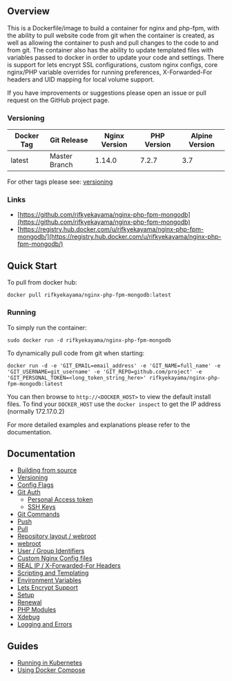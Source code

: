 ## Overview
This is a Dockerfile/image to build a container for nginx and php-fpm, with the ability to pull website code from git when the container is created, as well as allowing the container to push and pull changes to the code to and from git. The container also has the ability to update templated files with variables passed to docker in order to update your code and settings. There is support for lets encrypt SSL configurations, custom nginx configs, core nginx/PHP variable overrides for running preferences, X-Forwarded-For headers and UID mapping for local volume support.

If you have improvements or suggestions please open an issue or pull request on the GitHub project page.

### Versioning
| Docker Tag | Git Release | Nginx Version | PHP Version | Alpine Version |
|-----|-------|-----|--------|--------|
| latest | Master Branch |1.14.0 | 7.2.7 | 3.7 |

For other tags please see: [versioning](https://github.com/rifkyekayama/nginx-php-fpm-mongodb/blob/master/docs/versioning.md)

### Links
- [https://github.com/rifkyekayama/nginx-php-fpm-mongodb](https://github.com/rifkyekayama/nginx-php-fpm-mongodb)
- [https://registry.hub.docker.com/u/rifkyekayama/nginx-php-fpm-mongodb/](https://registry.hub.docker.com/u/rifkyekayama/nginx-php-fpm-mongodb/)

## Quick Start
To pull from docker hub:
```
docker pull rifkyekayama/nginx-php-fpm-mongodb:latest
```
### Running
To simply run the container:
```
sudo docker run -d rifkyekayama/nginx-php-fpm-mongodb
```
To dynamically pull code from git when starting:
```
docker run -d -e 'GIT_EMAIL=email_address' -e 'GIT_NAME=full_name' -e 'GIT_USERNAME=git_username' -e 'GIT_REPO=github.com/project' -e 'GIT_PERSONAL_TOKEN=<long_token_string_here>' rifkyekayama/nginx-php-fpm-mongodb:latest
```

You can then browse to ```http://<DOCKER_HOST>``` to view the default install files. To find your ```DOCKER_HOST``` use the ```docker inspect``` to get the IP address (normally 172.17.0.2)

For more detailed examples and explanations please refer to the documentation.
## Documentation

- [Building from source](https://github.com/rifkyekayama/nginx-php-fpm-mongodb/blob/master/docs/building.md)
- [Versioning](https://github.com/rifkyekayama/nginx-php-fpm-mongodb/blob/master/docs/versioning.md)
- [Config Flags](https://github.com/rifkyekayama/nginx-php-fpm-mongodb/blob/master/docs/config_flags.md)
- [Git Auth](https://github.com/rifkyekayama/nginx-php-fpm-mongodb/blob/master/docs/git_auth.md)
  - [Personal Access token](https://github.com/rifkyekayama/nginx-php-fpm-mongodb/blob/master/docs/git_auth.md#personal-access-token)
  - [SSH Keys](https://github.com/rifkyekayama/nginx-php-fpm-mongodb/blob/master/docs/git_auth.md#ssh-keys)
- [Git Commands](https://github.com/rifkyekayama/nginx-php-fpm-mongodb/blob/master/docs/git_commands.md)
 - [Push](https://github.com/rifkyekayama/nginx-php-fpm-mongodb/blob/master/docs/git_commands.md#push-code-to-git)
 - [Pull](https://github.com/rifkyekayama/nginx-php-fpm-mongodb/blob/master/docs/git_commands.md#pull-code-from-git-refresh)
- [Repository layout / webroot](https://github.com/rifkyekayama/nginx-php-fpm-mongodb/blob/master/docs/repo_layout.md)
 - [webroot](https://github.com/rifkyekayama/nginx-php-fpm-mongodb/blob/master/docs/repo_layout.md#src--webroot)
- [User / Group Identifiers](https://github.com/rifkyekayama/nginx-php-fpm-mongodb/blob/master/docs/UID_GID_Mapping.md)
- [Custom Nginx Config files](https://github.com/rifkyekayama/nginx-php-fpm-mongodb/blob/master/docs/nginx_configs.md)
 - [REAL IP / X-Forwarded-For Headers](https://github.com/rifkyekayama/nginx-php-fpm-mongodb/blob/master/docs/nginx_configs.md#real-ip--x-forwarded-for-headers)
- [Scripting and Templating](https://github.com/rifkyekayama/nginx-php-fpm-mongodb/blob/master/docs/scripting_templating.md)
 - [Environment Variables](https://github.com/rifkyekayama/nginx-php-fpm-mongodb/blob/master/docs/scripting_templating.md#using-environment-variables--templating)
- [Lets Encrypt Support](https://github.com/rifkyekayama/nginx-php-fpm-mongodb/blob/master/docs/lets_encrypt.md)
 - [Setup](https://github.com/rifkyekayama/nginx-php-fpm-mongodb/blob/master/docs/lets_encrypt.md#setup)
 - [Renewal](https://github.com/rifkyekayama/nginx-php-fpm-mongodb/blob/master/docs/lets_encrypt.md#renewal)
- [PHP Modules](https://github.com/rifkyekayama/nginx-php-fpm-mongodb/blob/master/docs/php_modules.md)
- [Xdebug](https://github.com/rifkyekayama/nginx-php-fpm-mongodb/blob/master/docs/xdebug.md)
- [Logging and Errors](https://github.com/rifkyekayama/nginx-php-fpm-mongodb/blob/master/docs/logs.md)

## Guides
- [Running in Kubernetes](https://github.com/rifkyekayama/nginx-php-fpm-mongodb/blob/master/docs/guides/kubernetes.md)
- [Using Docker Compose](https://github.com/rifkyekayama/nginx-php-fpm-mongodb/blob/master/docs/guides/docker_compose.md)
